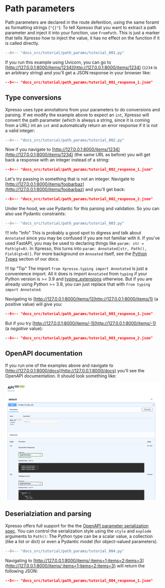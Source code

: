 # Path parameters

Path parameters are declared in the route defenition, using the same foramt as formatting strings (`"{}"`):
To tell Xpresso that you want to extract a path parameter and inject it into your function, use `FromPath`.
This is just a marker that tells Xpresso how to inject the value, it has no effect on the function if it is called directly.

```python
--8<-- "docs_src/tutorial/path_params/tutorial_001.py"
```

If you run this example using Uvicorn, you can go to [http://127.0.0.1:8000/items/1234](http://127.0.0.1:8000/items/1234) (`1234` is an arbitrary string) and you'll get a JSON response in your browser like:

```json
--8<-- "docs_src/tutorial/path_params/tutorial_001_response_1.json"
```

## Type conversions

Xpresso uses type annotations from your parameters to do conversions and parsing.
If we modify the example above to expect an `int`, Xpresso will convert the path parameter (which is always a string, since it is coming from a URL) int an `int` and automatically return an error response if it is not a valid integer:

```python
--8<-- "docs_src/tutorial/path_params/tutorial_002.py"
```

Now if you navigate to [http://127.0.0.1:8000/items/1234](http://127.0.0.1:8000/items/1234) (the same URL as before) you will get back a response with an integer instead of a string:

```json
--8<-- "docs_src/tutorial/path_params/tutorial_002_response_1.json"
```

Let's try passing in something that is not an integer. Navigate to [http://127.0.0.1:8000/items/foobarbaz](http://127.0.0.1:8000/items/foobarbaz) and you'll get back:

```json
--8<-- "docs_src/tutorial/path_params/tutorial_002_response_2.json"
```

Under the hood, we use Pydantic for this parsing and validation.
So you can also use Pydantic constraints:

```python
--8<-- "docs_src/tutorial/path_params/tutorial_003.py"
```

!!! info "Info"
    This is probably a good spot to digress and talk about `Annotated` since you may be confused if you are not familiar with it.
    If you've used FastAPI, you may be used to declaring things like `param: str = Path(gt=0)`.
    In Xpresso, this turns into `param: Annotated[str, Path(), Field(gt=0)]`.
    For more background on `Annoated` itself, see the [Python Types] section of our docs.

!!! tip "Tip"
    The import `from Xpresso.typing import Annotated` is just a convenience import.
    All it does is import `Annotated` from `typing` if your Python version is >= 3.9 and [typing_extensions] otherwise.
    But if you are already using Python >= 3.9, you can just replace that with `from typing import Annotated`.

Navigating to [http://127.0.0.1:8000/items/1](http://127.0.0.1:8000/items/1) (a positive value) will give you:

```json
--8<-- "docs_src/tutorial/path_params/tutorial_003_response_1.json"
```

But if you try [http://127.0.0.1:8000/items/-1](http://127.0.0.1:8000/items/-1) (a _negative_ value):

```json
--8<-- "docs_src/tutorial/path_params/tutorial_003_response_2.json"
```

## OpenAPI documentation

If you run one of the examples above and navigate to [http://127.0.0.1:8000/docs](http://127.0.0.1:8000/docs) you'll see the OpenAPI documentation.
It should look something like:

![Swagger UI](path_params_001.png)

## Deserialziation and parsing

Xpresso offers full support for the the [OpenAPI parameter serialization spec].
You can control the serialization style using the `style` and `explode` arguments to `Path()`:
The Python type can be a scalar value, a collection (like a list or dict) or even a Pydantic model (for object-valued parameters).

```python
--8<-- "docs_src/tutorial/path_params/tutorial_004.py"
```

Navigating to [http://127.0.0.1:8000/items/;items=1;items=2;items=3](http://127.0.0.1:8000/items/;items=1;items=2;items=3) will return the following JSON:

```json
--8<-- "docs_src/tutorial/path_params/tutorial_004_response_1.json"
```

[Python Types]: ../types.md
[typing_extensions]: https://pypi.org/project/typing-extensions/
[OpenAPI parameter serialization spec]: https://swagger.io/docs/specification/serialization/
